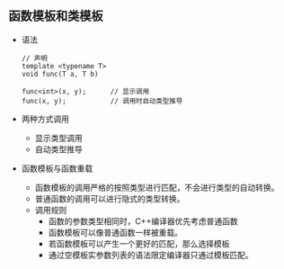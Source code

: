 <!--
 * @Author: JohnJeep
 * @Date: 2020-06-15 08:48:16
 * @LastEditTime: 2020-06-15 10:26:42
 * @LastEditors: Please set LastEditors
 * @Description: C++提高部分
 * @FilePath: /C++/03_C++提高.md
--> 

## 函数模板和类模板

- 语法
  ```
  // 声明
  template <typename T>
  void func(T a, T b)

  func<int>(x, y);      // 显示调用
  func(x, y);           // 调用时自动类型推导
  ```

- 两种方式调用
  - 显示类型调用
  - 自动类型推导

- 函数模板与函数重载
  - 函数模板的调用严格的按照类型进行匹配，不会进行类型的自动转换。
  - 普通函数的调用可以进行隐式的类型转换。
  - 调用规则
    - 函数的参数类型相同时，C++编译器优先考虑普通函数
    - 函数模板可以像普通函数一样被重载。
    - 若函数模板可以产生一个更好的匹配，那么选择模板
    - 通过空模板实参数列表的语法限定编译器只通过模板匹配。
